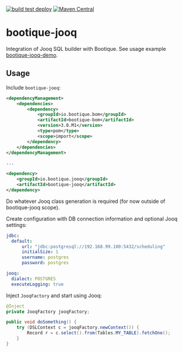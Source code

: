 <!--
  Licensed to ObjectStyle LLC under one
  or more contributor license agreements.  See the NOTICE file
  distributed with this work for additional information
  regarding copyright ownership.  The ObjectStyle LLC licenses
  this file to you under the Apache License, Version 2.0 (the
  "License"); you may not use this file except in compliance
  with the License.  You may obtain a copy of the License at

    http://www.apache.org/licenses/LICENSE-2.0

  Unless required by applicable law or agreed to in writing,
  software distributed under the License is distributed on an
  "AS IS" BASIS, WITHOUT WARRANTIES OR CONDITIONS OF ANY
  KIND, either express or implied.  See the License for the
  specific language governing permissions and limitations
  under the License.
  -->

[![build test deploy](https://github.com/bootique/bootique-jooq/actions/workflows/maven.yml/badge.svg)](https://github.com/bootique/bootique-jooq/actions/workflows/maven.yml)
[![Maven Central](https://img.shields.io/maven-central/v/io.bootique.jooq/bootique-jooq.svg?colorB=brightgreen)](https://search.maven.org/artifact/io.bootique.jooq/bootique-jooq/)

# bootique-jooq

Integration of Jooq SQL builder with Bootique. See usage example [bootique-jooq-demo](https://github.com/bootique-examples/bootique-jooq-demo).

## Usage

Include ```bootique-jooq```:
```xml
<dependencyManagement>
    <dependencies>
        <dependency>
            <groupId>io.bootique.bom</groupId>
            <artifactId>bootique-bom</artifactId>
            <version>3.0.M1</version>
            <type>pom</type>
            <scope>import</scope>
        </dependency>
    </dependencies>
</dependencyManagement>

...

<dependency>
	<groupId>io.bootique.jooq</groupId>
	<artifactId>bootique-jooq</artifactId>
</dependency>
```

Do whatever Jooq class generation is required (for now outside of bootique-jooq scope).

Create configuration with DB connection information and optional Jooq settings:
```yaml
jdbc:
  default:
      url: "jdbc:postgresql://192.168.99.100:5432/scheduling"
      initialSize: 1
      username: postgres
      password: postgres

jooq:
  dialect: POSTGRES
  executeLogging: true
```
Inject ```JooqFactory``` and start using Jooq:
```java
@Inject
private JooqFactory jooqFactory;

public void doSomething() {
	try (DSLContext c = jooqFactory.newContext()) {
	    Record r = c.select().from(Tables.MY_TABLE).fetchOne();
	}
}
```




